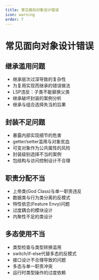 ```yaml
---
title: 常见面向对象设计错误
icon: warning
order: 7
---
```


# 常见面向对象设计错误

## 继承滥用问题

- 继承层次过深导致的复杂性
- 为复用实现而继承的错误做法
- LSP违反：子类不能替换父类
- 继承破坏封装的案例分析
- 继承与组合选择失当的后果

## 封装不足问题

- 暴露内部实现细节的危害
- getter/setter滥用与对象贫血
- 可变对象作为公共属性的风险
- 封装级别选择不当的案例
- 包结构与访问控制设计不合理

## 职责分配不当

- 上帝类(God Class)与单一职责违反
- 数据类与行为类分离的反模式
- 特性依恋(Feature Envy)问题
- 过度耦合的模块设计
- 内聚性不足的类设计

## 多态使用不当

- 类型检查与类型转换滥用
- switch/if-else代替多态的反模式
- 接口设计不合理导致的问题
- 多态与单一职责冲突
- 运行时类型操作的过度依赖
